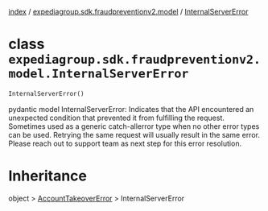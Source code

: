 [index](index.md) /
[expediagroup.sdk.fraudpreventionv2.model](expediagroup.sdk.fraudpreventionv2.model.md)
/ [InternalServerError](InternalServerError.md)

# class `expediagroup.sdk.fraudpreventionv2.model.InternalServerError`

```python
InternalServerError()
```

pydantic model InternalServerError: Indicates that the API encountered
an unexpected condition that prevented it from fulfilling the request.
Sometimes used as a generic catch-allerror type when no other error
types can be used. Retrying the same request will usually result in the
same error. Please reach out to support team as next step for this error
resolution.

# Inheritance

object > [AccountTakeoverError](AccountTakeoverError.md) >
InternalServerError
